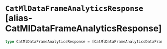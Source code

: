 # `CatMlDataFrameAnalyticsResponse` [alias-CatMlDataFrameAnalyticsResponse]
```typescript
type CatMlDataFrameAnalyticsResponse = [CatMlDataFrameAnalyticsDataFrameAnalyticsRecord](./CatMlDataFrameAnalyticsDataFrameAnalyticsRecord.md)[];
```
